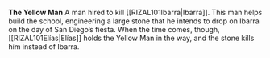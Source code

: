 **The Yellow Man**
A man hired to kill [[RIZAL101Ibarra|Ibarra]]. This man helps build the school, engineering a large stone that he intends to drop on Ibarra on the day of San Diego’s fiesta. When the time comes, though, [[RIZAL101Elías|Elías]] holds the Yellow Man in the way, and the stone kills him instead of Ibarra.